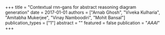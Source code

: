 +++
title = "Contextual rnn-gans for abstract reasoning diagram generation"
date = 2017-01-01
authors = ["Arnab Ghosh", "Viveka Kulharia", "Amitabha Mukerjee", "Vinay Namboodiri", "Mohit Bansal"]
publication_types = ["1"]
abstract = ""
featured = false
publication = "*AAAI*"
+++

